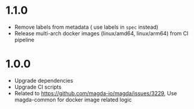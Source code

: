 # 1.1.0

-   Remove labels from metadata ( use labels in `spec` instead)
-   Release multi-arch docker images (linux/amd64, linux/arm64) from CI pipeline

# 1.0.0

-   Upgrade dependencies
-   Upgrade CI scripts
-   Related to https://github.com/magda-io/magda/issues/3229, Use magda-common for docker image related logic
